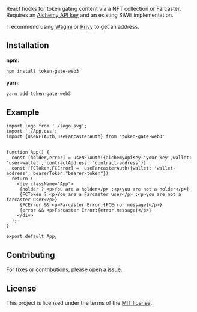 React hooks for token gating content via a NFT collection or Farcaster. Requires an [Alchemy API key](https://docs.alchemy.com/docs/alchemy-quickstart-guide#1key-create-an-alchemy-key) and an existing SIWE implementation.

I recommend using [Wagmi](https://wagmi.sh/examples/sign-in-with-ethereum) or [Privy](https://www.privy.io/) to get an address.

## Installation

**npm:**

```sh
npm install token-gate-web3
```

**yarn:**

```sh
yarn add token-gate-web3
```

## Example
```tsx
import logo from './logo.svg';
import './App.css';
import {useNFTAuth,useFarcasterAuth} from 'token-gate-web3'


function App() {
  const [holder,error] = useNFTAuth({alchemyApiKey:'your-key',wallet: 'user-wallet', contractAddress: 'contract-address'})
  const [FCToken,FCError] =  useFarcasterAuth({wallet: 'wallet-address', bearerToken:"bearer-token"})
  return (
    <div className="App">
     {holder ? <p>You are a holder</p> :<p>you are not a holder</p>}
     {FCToken ? <p>You are a Farcaster user</p> :<p>you are not a farcaster User</p>}
     {FCError && <p>Farcaster Error:{FCError.message}</p>}
     {error && <p>Farcaster Error:{error.message}</p>}
    </div>
  );
}

export default App;
```

## Contributing

For fixes or contributions, please open a issue. 

## License

This project is licensed under the terms of the
[MIT license](/LICENSE).
